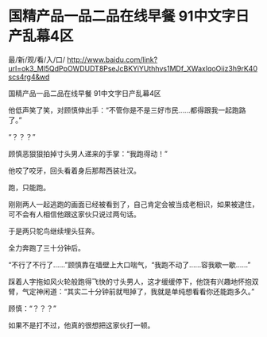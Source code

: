 # 国精产品一品二品在线早餐 91中文字日产乱幕4区

最/新/观/看/入/口/ http://www.baidu.com/link?url=ok3_Ml5QdPpOWDUDT8PseJcBKYiYUthhvs1MDf_XWaxIqoOiiz3h9rK40scs4rg4&wd

国精产品一品二品在线早餐 91中文字日产乱幕4区

他低声笑了笑，对顾慎伸出手：“不管你是不是三好市民……都得跟我一起跑路了。”

“？？？”

顾慎恶狠狠拍掉寸头男人递来的手掌：“我跑得动！”

他咬了咬牙，回头看着身后那帮西装壮汉。

跑，只能跑。

刚刚两人一起逃跑的画面已经被看到了，自己肯定会被当成老相识，如果被逮住，可不会有人相信他跟这家伙只说过两句话。

于是两只鸵鸟继续埋头狂奔。

全力奔跑了三十分钟后。

“不行了不行了……”顾慎靠在墙壁上大口喘气，“我跑不动了……容我歇一歇……”

踩着人字拖如风火轮般跑得飞快的寸头男人，这才缓缓停下，他饶有兴趣地怀抱双臂，气定神闲道：“其实二十分钟前就甩掉了，我就是单纯想看看你还能跑多久。”

顾慎：“？？？”

如果不是打不过，他真的很想把这家伙打一顿。
